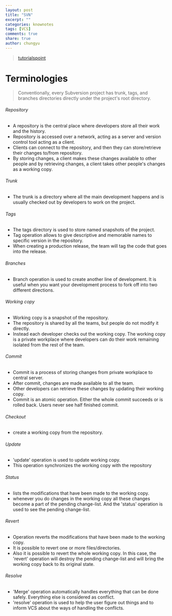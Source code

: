 ```yaml
---
layout: post
title: "SVN"
excerpt: ""
categories: knownotes
tags: [VCS]
comments: true
share: true
author: chungyu
---
```

> [tutorialspoint](https://www.tutorialspoint.com/svn/svn_basic_concepts.htm)

# Terminologies
> Conventionally, every Subversion project has trunk, tags, and branches directories directly under the project's root directory.

###### Repository
* A repository is the central place where developers store all their work and the history.
* Repository is accessed over a network, acting as a server and version control tool acting as a client.
* Clients can connect to the repository, and then they can store/retrieve their changes to/from repository.
*  By storing changes, a client makes these changes available to other people and by retrieving changes, a client takes other people's changes as a working copy.

###### Trunk
* The trunk is a directory where all the main development happens and is usually checked out by developers to work on the project.

###### Tags
* The tags directory is used to store named snapshots of the project.
* Tag operation allows to give descriptive and memorable names to specific version in the repository.
* When creating a production release, the team will tag the code that goes into the release.

###### Branches
* Branch operation is used to create another line of development. It is useful when you want your development process to fork off into two different directions.

###### Working copy
* Working copy is a snapshot of the repository.
* The repository is shared by all the teams, but people do not modify it directly.
* Instead each developer checks out the working copy. The working copy is a private workplace where developers can do their work remaining isolated from the rest of the team.

###### Commit
* Commit is a process of storing changes from private workplace to central server.
* After commit, changes are made available to all the team.
* Other developers can retrieve these changes by updating their working copy.
* Commit is an atomic operation. Either the whole commit succeeds or is rolled back. Users never see half finished commit.


###### Checkout
* create a working copy from the repository.

###### Update
* 'update' operation is used to update working copy.
* This operation synchronizes the working copy with the repository

###### Status
* lists the modifications that have been made to the working copy.
* whenever you do changes in the working copy all these changes become a part of the pending change-list. And the 'status' operation is used to see the pending change-list.

###### Revert
* Operation reverts the modifications that have been made to the working copy.
* It is possible to revert one or more files/directories.
* Also it is possible to revert the whole working copy. In this case, the 'revert' operation will destroy the pending change-list and will bring the working copy back to its original state.

###### Resolve
* 'Merge' operation automatically handles everything that can be done safely. Everything else is considered as conflict.
* 'resolve' operation is used to help the user figure out things and to inform VCS about the ways of handling the conflicts.
